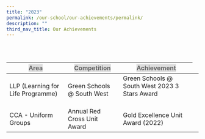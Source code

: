```yaml
---
title: "2023"
permalink: /our-school/our-achievements/permalink/
description: ""
third_nav_title: Our Achievements
---
```

<br><br><span span="">
  </span><table class="tg">
<thead>
  <tr>
    <th class="tg-feqv"><span style="color:#666;background-color:#DDD">Area</span></th>
    <th class="tg-feqv"><span style="color:#666;background-color:#DDD">Competition</span></th>
    <th class="tg-feqv"><span style="color:#666;background-color:#DDD">Achievement</span></th>
  </tr>
</thead>
<tbody>
  <tr>
    <td rowspan="5" class="tg-zr06">LLP (Learning for Life Programme)</td>
    <td class="tg-zr06">Green Schools @ South West </td>
    <td class="tg-zr06">Green Schools @ South West 2023 3 Stars Award<br><br></td>
	</tr</td>
    <td class="tg-zr06"><br><br><br></td>
  </tr>
  <tr>
    <tr></td>
  </tr>
  <tr>
     
  </tr>
  <tr>
    </tr>
  <tr>
    <td rowspan="8" class="tg-zr06">CCA - Uniform Groups</td>
    <td class="tg-zr06">Annual Red Cross Unit Award</td>
    <td class="tg-zr06">Gold Excellence Unit Award (2022)<br></td>
  </tr>
  <tr>
    </tr></tbody></table>